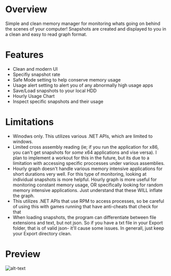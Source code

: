 # Overview

Simple and clean memory manager for monitoring whats going on behind the scenes of your computer! Snapshots are created and displayed to you in a clean and easy to read graph format.

# Features

* Clean and modern UI
* Specifiy snapshot rate
* Safe Mode setting to help conserve memory usage
* Usage alert setting to alert you of any abnormally high usage apps
* Save/Load snapshots to your local HDD
* Hourly Usage Chart
* Inspect specific snapshots and their usage

# Limitations

* Winodws only. This utilizes various .NET APIs, which are limited to windows.
* Limited cross assembly reading (ie; if you run the application for x86, you can't get snapshots for *some* x64 applications and vise versa). I plan to implement a workout for this in the future, but its due to a limitation with accessing specific proccesses under various assemblies.
* Hourly graph doesn't handle various memory intensive applications for short durations very well. For this type of monitoring, looking at individual snapshots is more helpful. Hourly graph is more useful for monitoring constant memory usage, OR specifically looking for random memory intensive applications. Just understand that these WILL inflate the graph.
* This utilizes .NET APIs that use RPM to access processes, so be careful of using this with games running that have anti-cheats that check for that
* When loading snapshots, the program can differentiate between file extensions and text, but not json. So if you have a txt file in your Export folder, that is of valid json- it'll cause some issues. In generall, just keep your Export directory clean.

# Preview

![alt-text](https://s2.gifyu.com/images/ezgif.com-optimize-13a2589fecc4f5f20.gif)

